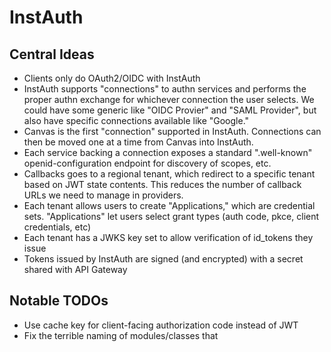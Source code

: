 # InstAuth

## Central Ideas
- Clients only do OAuth2/OIDC with InstAuth
- InstAuth supports "connections" to authn services and performs the proper authn exchange for whichever connection the user selects. We could have some generic like "OIDC Provier" and "SAML Provider", but also have specific connections available like "Google."
- Canvas is the first "connection" supported in InstAuth. Connections can then be moved one at a time from Canvas into InstAuth.
- Each service backing a connection exposes a standard ".well-known" openid-configuration endpoint for discovery of scopes, etc.
- Callbacks goes to a regional tenant, which redirect to a specific tenant based on JWT state contents. This reduces the number of callback URLs we need to manage in providers.
- Each tenant allows users to create "Applications," which are credential sets. "Applications" let users select grant types (auth code, pkce, client credentials, etc)
- Each tenant has a JWKS key set to allow verification of id_tokens they issue
- Tokens issued by InstAuth are signed (and encrypted) with a secret shared with API Gateway


## Notable TODOs
- Use cache key for client-facing authorization code instead of JWT
- Fix the terrible naming of modules/classes that 